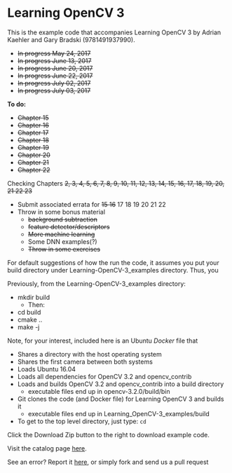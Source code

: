 # Learning OpenCV 3


This is the example code that accompanies Learning OpenCV 3 by Adrian Kaehler and Gary Bradski (9781491937990). 
  
* ~~In progress May 24, 2017~~
* ~~In progress June 13, 2017~~
* ~~In progress June 20, 2017~~
* ~~In progress June 22, 2017~~
* ~~In progress July 02, 2017~~
* ~~In progress July 03, 2017~~

**To do:**
* ~~Chapter 15~~
* ~~Chapter 16~~
* ~~Chapter 17~~
* ~~Chapter 18~~
* ~~Chapter 19~~
* ~~Chapter 20~~
* ~~Chapter 21~~
* ~~Chapter 22~~

Checking Chapters
~~2, 3, 4, 5, 6, 7, 8, 9, 10, 11, 12, 13, 14, 15, 16, 17, 18, 19, 20, 21 22 23~~

* Submit associated errata for ~~15 16~~ 17 18 19 20 21 22
* Throw in some bonus material
  * ~~background subtraction~~
  * ~~feature detector/descriptors~~
  * ~~More machine learning~~
  * Some DNN examples(?)
  * ~~Throw in some exercises~~

For default suggestions of how the run the code, it assumes you put your build directory under Learning-OpenCV-3_examples directory. Thus, you

Previously, from the Learning-OpenCV-3_examples directory:

*  mkdir build
   * Then:
*  cd build
*  cmake ..
*  make -j

Note, for your interest, included here is an Ubuntu _Docker_ file that
* Shares a directory with the host operating system
* Shares the first camera between both systems
* Loads Ubuntu 16.04 
* Loads all dependencies for OpenCV 3.2 and opencv_contrib
* Loads and builds OpenCV 3.2 and opencv_contrib into a build directory 
  * executable files end up in opencv-3.2.0/build/bin
* Git clones the code (and Docker file) for Learning OpenCV 3 and builds it
  * executable files end up in Learning_OpenCV-3_examples/build
* To get to the top level directory, just type: `cd`


Click the Download Zip button to the right to download example code.

Visit the catalog page [here](http://shop.oreilly.com/product/0636920044765.do).

See an error? Report it [here](http://oreilly.com/catalog/errata.csp?isbn=0636920044765), or simply fork and send us a pull request
